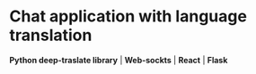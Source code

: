 # Chat application with language translation

**Python deep-traslate library** |
**Web-sockts** |
**React** |
**Flask**
